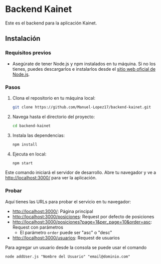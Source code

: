 # Backend Kainet

Este es el backend para la aplicación Kainet.

## Instalación

### Requisitos previos

- Asegúrate de tener Node.js y npm instalados en tu máquina. Si no los tienes, puedes descargarlos e instalarlos desde el [sitio web oficial de Node.js](https://nodejs.org/).

### Pasos

1. Clona el repositorio en tu máquina local:

   ```bash
   git clone https://github.com/Manuel-Lopez17/backend-kainet.git
   ```

2. Navega hasta el directorio del proyecto:

   ```bash
   cd backend-kainet
   ```

3. Instala las dependencias:

   ```bash
   npm install
   ```

4. Ejecuta en local:

   ```bash
   npm start
   ```

Este comando iniciará el servidor de desarrollo. Abre tu navegador y ve a [http://localhost:3000/](http://localhost:3000/) para ver la aplicación.

### Probar

Aquí tienes las URLs para probar el servicio en tu navegador:

- [http://localhost:3000/](http://localhost:3000/): Página principal
- [http://localhost:3000/posiciones](http://localhost:3000/posiciones): Request por defecto de posiciones
- [http://localhost:3000/posiciones?page=1&per_page=10&order=asc](http://localhost:3000/posiciones?page=1&per_page=10&order=asc): Request con parámetros
  - El parámetro `order` puede ser "asc" o "desc"
- [http://localhost:3000/usuarios](http://localhost:3000/usuarios): Request de usuarios

Para agregar un usuario desde la consola se puede usar el comando 

```
node addUser.js "Nombre del Usuario" "email@dominio.com"

```
